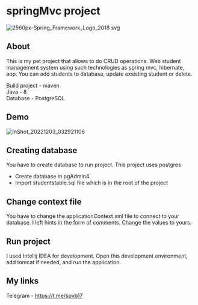 # springMvc project
![2560px-Spring_Framework_Logo_2018 svg](https://user-images.githubusercontent.com/90541044/205396759-7eeb4e2d-2f52-42df-8a59-cb3f67831fdc.png)

## About
This is my pet project that allows to do CRUD operations. Web student management system using such technologies as spring mvc, hibernate, aop. You can add students to database, update exsisting student or delete. 

Build project - maven\
Java - 8\
Database - PostgreSQL

## Demo
![InShot_20221203_032921106](https://user-images.githubusercontent.com/90541044/205389627-31bad557-1480-436e-a604-e78bfc8d799b.gif)

## Creating database
You have to create database to run project. This project uses postgres

* Create database in pgAdmin4
* Import studentstable.sql file which is in the root of the project

## Change context file
You have to change the applicationContext.xml file to connect to your database. I left hints in the form of comments. Change the values to yours.

## Run project
I used Intellij IDEA for development. Open this development environment, add tomcat if needed, and run the application.

## My links
Telegram - https://t.me/spvb17 
